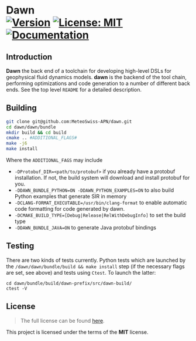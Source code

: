Dawn <br/> <a target="_blank" href="http://semver.org">![Version][Version.Badge]</a> <!--<a target="_blank" href="https://travis-ci.org/MeteoSwiss-APN/dawn">![Travis status][TravisCI.Badge]</a>--> <a target="_blank" href="https://opensource.org/licenses/MIT">![License: MIT][MIT.License]</a> <a target="_blank" href="https://MeteoSwiss-APN.github.io/dawn">![Documentation][Documentation.Badge]</a>
====

## Introduction

**Dawn** the back end of a toolchain for developing high-level DSLs for geophysical fluid dynamics models. **dawn** is the backend of the tool chain, performing optimizations and code generation to a number of different back ends. See the top level `README` for a detailed description.

## Building

```bash
git clone git@github.com:MeteoSwiss-APN/dawn.git
cd dawn/dawn/bundle
mkdir build && cd build
cmake .. #ADDITIONAL_FLAGS#
make -j6
make install
```

Where the `ADDITIONAL_FAGS` may include

* `-DProtobuf_DIR=<path/to/protobuf>` if you already have a protobuf installation. If not, the build system will download and install protobuf for you. 
* `-DDAWN_BUNDLE_PYTHON=ON -DDAWN_PYTHON_EXAMPLES=ON` to also build Python examples that generate SIR <!--(IIR?!)--> in memory
* `-DCLANG-FORMAT_EXECUTABLE=/usr/bin/clang-format` to enable automatic code formatting for code generated by dawn.
* `-DCMAKE_BUILD_TYPE=[Debug|Release|RelWithDebugInfo]` to set the build type
* `-DDAWN_BUNDLE_JAVA=ON` to generate Java protobuf bindings

## Testing

There are two kinds of tests currently. Python tests which are launched by the `/dawn/dawn/bundle/build && make install` step (if the necessary flags are set, see above) and tests using `Ctest`. To launch the latter:
```
cd dawn/bundle/build/dawn-prefix/src/dawn-build/
ctest -V
```

## License

> The full license can be found [here](https://opensource.org/licenses/MIT).

This project is licensed under the terms of the **MIT** license.

<!-- Links -->
[Documentation.Badge]: https://img.shields.io/badge/documentation-link-blue.svg
[MIT.License]: https://img.shields.io/badge/License-MIT-blue.svg
[Version.Badge]: https://badge.fury.io/gh/MeteoSwiss-APN%2Fdawn.svg
